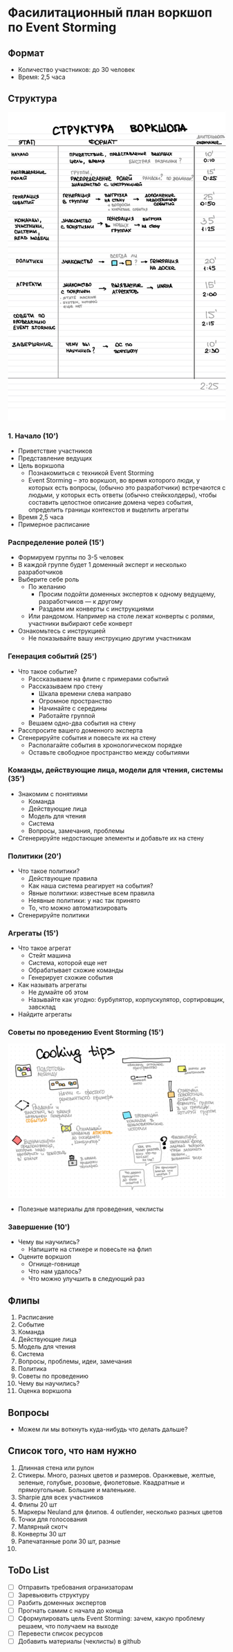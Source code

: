 # Фасилитационный план воркшоп по Event Storming

## Формат
* Количество участников: до 30 человек
* Время: 2,5 часа 

## Структура
![Структура воркшопв](./images/structure.jpg)

### 1. Начало (10')
* Приветствие участников
* Представление ведущих
* Цель воркшопа
  * Познакомиться с техникой Event Storming
  * Event Storming – это воркшоп, во время которого люди, у которых есть вопросы, (обычно это разработчики) встречаются с людьми, у которых есть ответы (обычно стейкхолдеры), чтобы составить целостное описание домена через события, определить границы контекстов и выделить агрегаты
* Время 2,5 часа
* Примерное расписание

### Распределение ролей (15')
* Формируем группы по 3-5 человек
* В каждой группе будет 1 доменный эксперт и несколько разработчиков
* Выберите себе роль
  * По желанию
    * Просим подойти доменных экспертов к одному ведущему, разработчиков — к другому
    * Раздаем им конверты с инструкциями
  * Или рандомом. Например на столе лежат конверты с ролями, участники выбирают себе конверт
* Ознакомьтесь с инструкцией
  * Не показывайте вашу инструкцию другим участникам

### Генерация событий (25')
* Что такое событие?
  * Рассказываем на флипе с примерами событий
  * Рассказываем про стену
    * Шкала времени слева направо
    * Огромное пространство
    * Начинайте с середины
    * Работайте группой
  * Вешаем одно-два события на стену
* Расспросите вашего доменного эксперта
* Сгенерируйте события и повесьте их на стену
  * Располагайте события в хронологическом порядке
  * Оставьте свободное пространство между событиями

### Команды, действующие лица, модели для чтения, системы (35')
* Знакомим с понятиями
  * Команда
  * Действующие лица
  * Модель для чтения
  * Система
  * Вопросы, замечания, проблемы
* Сгенерируйте недостающие элементы и добавьте их на стену

### Политики (20')
* Что такое политики?
  * Действующие правила
  * Как наша система реагирует на события?
  * Явные политики: известные всем правила
  * Неявные политики: у нас так принято
  * То, что можно автоматизировать
* Сгенерируйте политики

### Агрегаты (15')
* Что такое агрегат
  * Стейт машина
  * Система, которой еще нет
  * Обрабатывает схожие команды
  * Генерирует схожие события
* Как называть агрегаты
  * Не думайте об этом
  * Называйте как угодно: бурбулятор, корпускулятор, сортировщик, завсклад
* Найдите агрегаты

### Советы по проведению Event Storming (15')
![Структура воркшопв](./images/cooking-tips.jpg)
* Полезные материалы для проведения, чеклисты

### Завершение (10')
* Чему вы научились?
  * Напишите на стикере и повесьте на флип
* Оцените воркшоп 
  * Огнище-говнище
  * Что нам удалось?
  * Что можно улучшить в следующий раз

## Флипы
1. Расписание
2. Событие
3. Команда
4. Действующие лица
5. Модель для чтения
6. Система
7. Вопросы, проблемы, идеи, замечания
8. Политика
9. Советы по проведению
10. Чему вы научились?
11. Оценка воркшопа

## Вопросы
* Можем ли мы воткнуть куда-нибудь что делать дальше?

## Список того, что нам нужно
1. Длинная стена или рулон
2. Стикеры. Много, разных цветов и размеров. Оранжевые, желтые, зеленые, голубые, розовые, фиолетовые. Квадратные и прямоугольные. Большие и маленькие.
3. Sharpie для всех участников
4. Флипы 20 шт
5. Маркеры Neuland для флипов. 4 outlender, несколько разных цветов
6. Точки для голосования
7. Малярный скотч
8. Конверты 30 шт
9. Рапечатанные роли 30 шт, разные
10. 

## ToDo List
- [ ] Отправить требования огранизаторам
- [ ] Заревьювить структуру
- [ ] Разбить доменных экспертов
- [ ] Прогнать самим с начала до конца
- [ ] Сформулировать цель Event Storming: зачем, какую проблему решаем, что получаем на выходе
- [ ] Перевести список ресурсов
- [ ] Добавить материалы (чеклисты) в github
